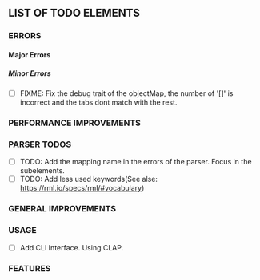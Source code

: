 ## LIST OF TODO ELEMENTS
### ERRORS
#### Major Errors

##### Minor Errors
- [ ] FIXME: Fix the debug trait of the objectMap, the number of '[]' is incorrect and the tabs dont match with the rest.

### PERFORMANCE IMPROVEMENTS


### PARSER TODOS
- [ ] TODO: Add the mapping name in the errors of the parser. Focus in the subelements.
- [ ] TODO: Add less used keywords(See alse: https://rml.io/specs/rml/#vocabulary)

### GENERAL IMPROVEMENTS


### USAGE
- [ ] Add CLI Interface. Using CLAP.


### FEATURES
